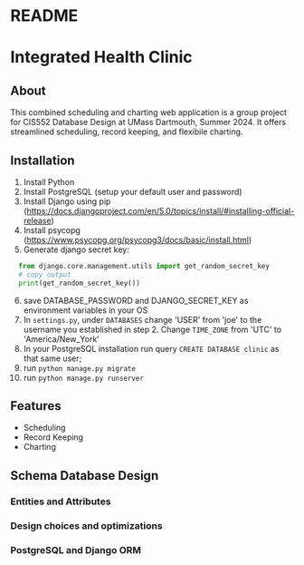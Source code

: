 # README

# Integrated Health Clinic

## About

This combined scheduling and charting web application is a group project for CIS552 Database Design at UMass Dartmouth, Summer 2024. It offers streamlined scheduling, record keeping, and flexibile charting.

## Installation

1. Install Python
2. Install PostgreSQL (setup your default user and password)
3. Install Django using pip (https://docs.djangoproject.com/en/5.0/topics/install/#installing-official-release)
4. Install psycopg (https://www.psycopg.org/psycopg3/docs/basic/install.html)
5. Generate django secret key:
  ```python
    from django.core.management.utils import get_random_secret_key
    # copy output
    print(get_random_secret_key())
  ```
6. save DATABASE_PASSWORD and DJANGO_SECRET_KEY as environment variables in your OS
7. In `settings.py`, under `DATABASES` change 'USER' from 'joe' to the username you established in step 2. Change `TIME_ZONE` from 'UTC' to 'America/New_York'
8. In your PostgreSQL installation run query `CREATE DATABASE clinic` as that same user;
9. run `python manage.py migrate`
10. run `python manage.py runserver`

## Features

- Scheduling
- Record Keeping
- Charting

## Schema Database Design

### Entities and Attributes

### Design choices and optimizations

### PostgreSQL and Django ORM